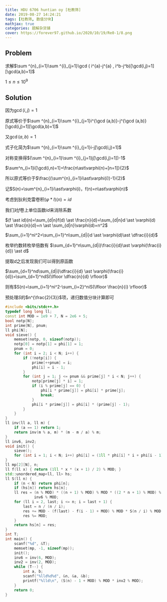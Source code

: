 ```yaml
---
title: HDU 6706 huntian oy [杜教筛]
date: 2019-08-27 14:24:21
tags: [杜教筛, 数值分块]
mathjax: true
categories: 题解杂货铺
cover: https://forever97.github.io/2020/10/19/Re0-1/8.png
---
```

## Problem
求解$\sum ^{n}_{i=1}\sum ^{i}_{j=1}\gcd ( i^{a}-j^{a} , i^b-j^b)[\gcd(i,j)=1][\gcd(a,b)=1]$

$1 \le n \le 10^9$

## Solution
因为$\gcd(i,j)=1$

原式等价于$\sum ^{n}_{i=1}\sum ^{i}_{j=1}i^{\gcd (a,b)}-j^{\gcd (a,b)}[\gcd(i,j)=1][\gcd(a,b)=1]$

又$\gcd(a,b)=1$

式子化简为$\sum ^{n}_{i=1}\sum ^{i}_{j=1}i-j[\gcd(i,j)=1]$

对称变换得$(\sum ^{n}_{i=1}\sum ^{i}_{j=1}j[\gcd(i,j)=1])-1$

$\sum^n_{i=1}i[\gcd(i,n)=1]=\frac{n\ast\varphi(n)+[n=1]}{2}$

所以原式等价于$\frac{(\sum^{n}_{i=1}i\ast\varphi(i))-1}{2}$

记$S(n)=\sum^{n}_{i=1}i\ast\varphi(i)，f(n)=n\ast\varphi(n)$

考虑到狄利克雷卷积$(\varphi \ast I)(n) = id$

我们对$f$卷上单位函数$id$来消除系数

$(f \ast id)(n)=\sum_{d|n}f(d) \ast \frac{n}{d}=\sum_{d|n}d \ast \varphi(d) \ast \frac{n}{d}=n \ast \sum_{d|n}\varphi(d)=n^2$

$\sum_{i=1}^ni^2=\sum_{i=1}^n\sum_{d|i}d \ast \varphi(d)\ast \dfrac{i}{d}$

枚举约数转枚举倍数有 $\sum_{d=1}^n\sum_{d|i}\frac{i}{d}\ast \varphi(\frac{i}{d}) \ast d$

提取$d$之后发现我们可以得到原函数

$\sum_{d=1}^nd\sum_{d|i}\dfrac{i}{d} \ast \varphi(\frac{i}{d})=\sum_{d=1}^ndS(\lfloor \dfrac{n}{d} \rfloor)$

则有$S(n)=\sum_{i=1}^ni^2-\sum_{i=2}^niS(\lfloor \frac{n}{i} \rfloor)$

预处理$S$的$n^{\frac{2}{3}}$项，递归数值分块计算即可

```cpp
#include <bits/stdc++.h>
typedef long long ll;
const int MOD = 1e9 + 7, N = 2e6 + 5;
bool notp[N];
int prime[N], pnum;
ll phi[N];
void sieve() {
    memset(notp, 0, sizeof(notp));
    notp[0] = notp[1] = phi[1] = 1;
    pnum = 0;
    for (int i = 2; i < N; i++) {
        if (!notp[i]) {
            prime[++pnum] = i;
            phi[i] = i - 1;
        }
        for (int j = 1; j <= pnum && prime[j] * i < N; j++) {
            notp[prime[j] * i] = 1;
            if (i % prime[j] == 0) {
                phi[i * prime[j]] = phi[i] * prime[j];
                break;
            }
            phi[i * prime[j]] = phi[i] * (prime[j] - 1);
        }
    }
}
ll inv(ll a, ll m) {
    if (a == 1) return 1;
    return inv(m % a, m) * (m - m / a) % m;
}
ll inv6, inv2;
void init() {
    sieve();
    for (int i = 1; i < N; i++) phi[i] = (1ll * phi[i] * i + phi[i - 1]) % MOD;
}
ll mp[2][N], n;
ll f(ll x) { return (1ll * x * (x + 1) / 2) % MOD; }
std::unordered_map<ll, ll> hs;
ll S(ll n) {
    if (n < N) return phi[n];
    if (hs[n]) return hs[n];
    ll res = (n % MOD) * ((n + 1) % MOD) % MOD * ((2 * n + 1) % MOD) % MOD *
             inv6 % MOD;
    for (ll i = 2, last; i <= n; i = last + 1) {
        last = n / (n / i);
        res += MOD - (f(last) - f(i - 1) + MOD) % MOD * S(n / i) % MOD;
        res %= MOD;
    }
    return hs[n] = res;
}
int T;
int main() {
    scanf("%d", &T);
    memset(mp, -1, sizeof(mp));
    init();
    inv6 = inv(6, MOD);
    inv2 = inv(2, MOD);
    while (T--) {
        int a, b;
        scanf("%lld%d%d", &n, &a, &b);
        printf("%lld\n", (S(n) - 1 + MOD) % MOD * inv2 % MOD);
    }
    return 0;
}
```

